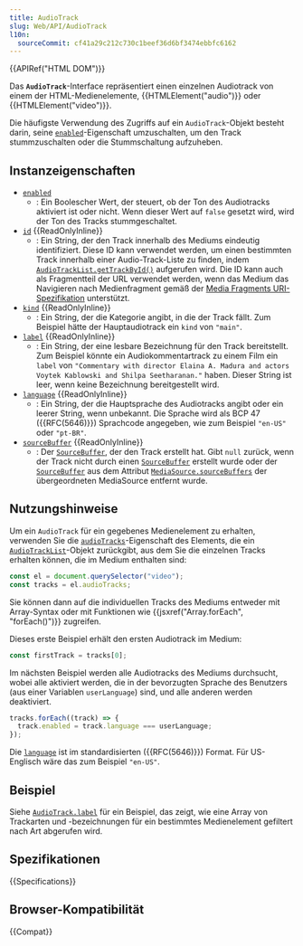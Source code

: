 ```yaml
---
title: AudioTrack
slug: Web/API/AudioTrack
l10n:
  sourceCommit: cf41a29c212c730c1beef36d6bf3474ebbfc6162
---
```


{{APIRef("HTML DOM")}}

Das **`AudioTrack`**-Interface repräsentiert einen einzelnen Audiotrack von einem der HTML-Medienelemente, {{HTMLElement("audio")}} oder {{HTMLElement("video")}}.

Die häufigste Verwendung des Zugriffs auf ein `AudioTrack`-Objekt besteht darin, seine [`enabled`](/de/docs/Web/API/AudioTrack/enabled)-Eigenschaft umzuschalten, um den Track stummzuschalten oder die Stummschaltung aufzuheben.

## Instanzeigenschaften

- [`enabled`](/de/docs/Web/API/AudioTrack/enabled)
  - : Ein Boolescher Wert, der steuert, ob der Ton des Audiotracks aktiviert ist oder nicht. Wenn dieser Wert auf `false` gesetzt wird, wird der Ton des Tracks stummgeschaltet.
- [`id`](/de/docs/Web/API/AudioTrack/id) {{ReadOnlyInline}}
  - : Ein String, der den Track innerhalb des Mediums eindeutig identifiziert. Diese ID kann verwendet werden, um einen bestimmten Track innerhalb einer Audio-Track-Liste zu finden, indem [`AudioTrackList.getTrackById()`](/de/docs/Web/API/AudioTrackList/getTrackById) aufgerufen wird. Die ID kann auch als Fragmentteil der URL verwendet werden, wenn das Medium das Navigieren nach Medienfragment gemäß der [Media Fragments URI-Spezifikation](https://www.w3.org/TR/media-frags/) unterstützt.
- [`kind`](/de/docs/Web/API/AudioTrack/kind) {{ReadOnlyInline}}
  - : Ein String, der die Kategorie angibt, in die der Track fällt. Zum Beispiel hätte der Hauptaudiotrack ein `kind` von `"main"`.
- [`label`](/de/docs/Web/API/AudioTrack/label) {{ReadOnlyInline}}
  - : Ein String, der eine lesbare Bezeichnung für den Track bereitstellt. Zum Beispiel könnte ein Audiokommentartrack zu einem Film ein `label` von `"Commentary with director Elaina A. Madura and actors Voytek Kablowski and Shilpa Seetharanan."` haben. Dieser String ist leer, wenn keine Bezeichnung bereitgestellt wird.
- [`language`](/de/docs/Web/API/AudioTrack/language) {{ReadOnlyInline}}
  - : Ein String, der die Hauptsprache des Audiotracks angibt oder ein leerer String, wenn unbekannt. Die Sprache wird als BCP 47 ({{RFC(5646)}}) Sprachcode angegeben, wie zum Beispiel `"en-US"` oder `"pt-BR"`.
- [`sourceBuffer`](/de/docs/Web/API/AudioTrack/sourceBuffer) {{ReadOnlyInline}}
  - : Der [`SourceBuffer`](/de/docs/Web/API/SourceBuffer), der den Track erstellt hat. Gibt `null` zurück, wenn der Track nicht durch einen [`SourceBuffer`](/de/docs/Web/API/SourceBuffer) erstellt wurde oder der [`SourceBuffer`](/de/docs/Web/API/SourceBuffer) aus dem Attribut [`MediaSource.sourceBuffers`](/de/docs/Web/API/MediaSource/sourceBuffers) der übergeordneten MediaSource entfernt wurde.

## Nutzungshinweise

Um ein `AudioTrack` für ein gegebenes Medienelement zu erhalten, verwenden Sie die [`audioTracks`](/de/docs/Web/API/HTMLMediaElement/audioTracks)-Eigenschaft des Elements, die ein [`AudioTrackList`](/de/docs/Web/API/AudioTrackList)-Objekt zurückgibt, aus dem Sie die einzelnen Tracks erhalten können, die im Medium enthalten sind:

```js
const el = document.querySelector("video");
const tracks = el.audioTracks;
```

Sie können dann auf die individuellen Tracks des Mediums entweder mit Array-Syntax oder mit Funktionen wie {{jsxref("Array.forEach", "forEach()")}} zugreifen.

Dieses erste Beispiel erhält den ersten Audiotrack im Medium:

```js
const firstTrack = tracks[0];
```

Im nächsten Beispiel werden alle Audiotracks des Mediums durchsucht, wobei alle aktiviert werden, die in der bevorzugten Sprache des Benutzers (aus einer Variablen `userLanguage`) sind, und alle anderen werden deaktiviert.

```js
tracks.forEach((track) => {
  track.enabled = track.language === userLanguage;
});
```

Die [`language`](/de/docs/Web/API/AudioTrack/language) ist im standardisierten ({{RFC(5646)}}) Format. Für US-Englisch wäre das zum Beispiel `"en-US"`.

## Beispiel

Siehe [`AudioTrack.label`](/de/docs/Web/API/AudioTrack/label#examples) für ein Beispiel, das zeigt, wie eine Array von Trackarten und -bezeichnungen für ein bestimmtes Medienelement gefiltert nach Art abgerufen wird.

## Spezifikationen

{{Specifications}}

## Browser-Kompatibilität

{{Compat}}
